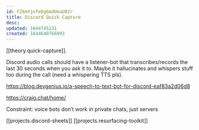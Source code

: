 ```yaml
---
id: FZ6mYjnfeDg6mdUouU82r
title: Discord Quick Capture
desc: 
updated: 1644745131
created: 1644640766993
---
```


[[theory.quick-capture]].

Discord audio calls should have a listener-bot that transcribes/records the last 30 seconds when you ask it to. Maybe it hallucinates and whispers stuff too during the call (need a whispering TTS pls).

https://blog.devgenius.io/a-speech-to-text-bot-for-discord-eaf83a2d06d8

https://craig.chat/home/

Constraint: voice bots don’t work in private chats, just servers

[[projects.discord-sheets]] [[projects.resurfacing-toolkit]]
